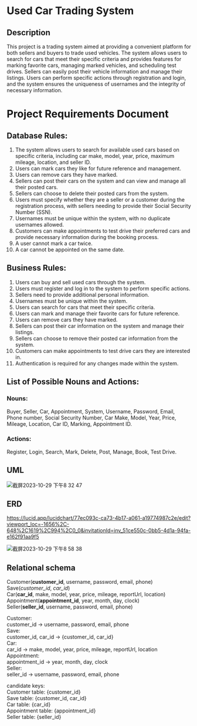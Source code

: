 # Used Car Trading System

## Description
This project is a trading system aimed at providing a convenient platform for both sellers and buyers to trade used vehicles. The system allows users to search for cars that meet their specific criteria and provides features for marking favorite cars, managing marked vehicles, and scheduling test drives. Sellers can easily post their vehicle information and manage their listings. Users can perform specific actions through registration and login, and the system ensures the uniqueness of usernames and the integrity of necessary information.

# Project Requirements Document

## Database Rules:

1. The system allows users to search for available used cars based on specific criteria, including car make, model, year, price, maximum mileage, location, and seller ID.
2. Users can mark cars they like for future reference and management.
3. Users can remove cars they have marked.
4. Sellers can post their cars on the system and can view and manage all their posted cars.
5. Sellers can choose to delete their posted cars from the system.
6. Users must specify whether they are a seller or a customer during the registration process, with sellers needing to provide their Social Security Number (SSN).
7. Usernames must be unique within the system, with no duplicate usernames allowed.
8. Customers can make appointments to test drive their preferred cars and provide necessary information during the booking process.
9. A user cannot mark a car twice.
10. A car cannot be appointed on the same date.

## Business Rules:

1. Users can buy and sell used cars through the system.
2. Users must register and log in to the system to perform specific actions.
3. Sellers need to provide additional personal information.
4. Usernames must be unique within the system.
5. Users can search for cars that meet their specific criteria.
6. Users can mark and manage their favorite cars for future reference.
7. Users can remove cars they have marked.
8. Sellers can post their car information on the system and manage their listings.
9. Sellers can choose to remove their posted car information from the system.
10. Customers can make appointments to test drive cars they are interested in.
11. Authentication is required for any changes made within the system.

## List of Possible Nouns and Actions:

### Nouns: 
Buyer, Seller, Car, Appointment, System, Username, Password, Email, Phone number, Social Security Number, Car Make, Model, Year, Price, Mileage, Location, Car ID, Marking, Appointment ID.

### Actions: 
Register, Login, Search, Mark, Delete, Post, Manage, Book, Test Drive.


## UML
![截屏2023-10-29 下午8 32 47](https://github.com/Gloaming02/Used-Car-Trading-System/assets/91642985/78c66fe3-6419-4992-a5a7-c68e8324a002)  

## ERD
https://lucid.app/lucidchart/77ec093c-ca73-4b17-a061-a19774987c2e/edit?viewport_loc=-1656%2C-648%2C1619%2C994%2C0_0&invitationId=inv_51ce550c-0bb5-4d1a-94fa-e162f91aa9f5  

![截屏2023-10-29 下午8 58 38](https://github.com/Gloaming02/Used-Car-Trading-System/assets/91642985/078c6c36-4cce-41b4-8526-0fd6ba3ae7e9)  

## Relational schema
Customer(**customer_id**, username, password, email, phone)  
Save(*customer_id*, *car_id*)  
Car(**car_id**, make, model, year, price, mileage, reportUrl, location)  
Appointment(**appointment_id**, year, month, day, clock)  
Seller(**seller_id**, username, password, email, phone)  

Customer:  
customer_id → username, password, email, phone  
Save:  
customer_id, car_id → {customer_id, car_id}  
Car:  
car_id → make, model, year, price, mileage, reportUrl, location  
Appointment:  
appointment_id → year, month, day, clock  
Seller:  
seller_id → username, password, email, phone  

candidate keys:  
Customer table: {customer_id}  
Save table: {customer_id, car_id}  
Car table: {car_id}  
Appointment table: {appointment_id}  
Seller table: {seller_id}  
